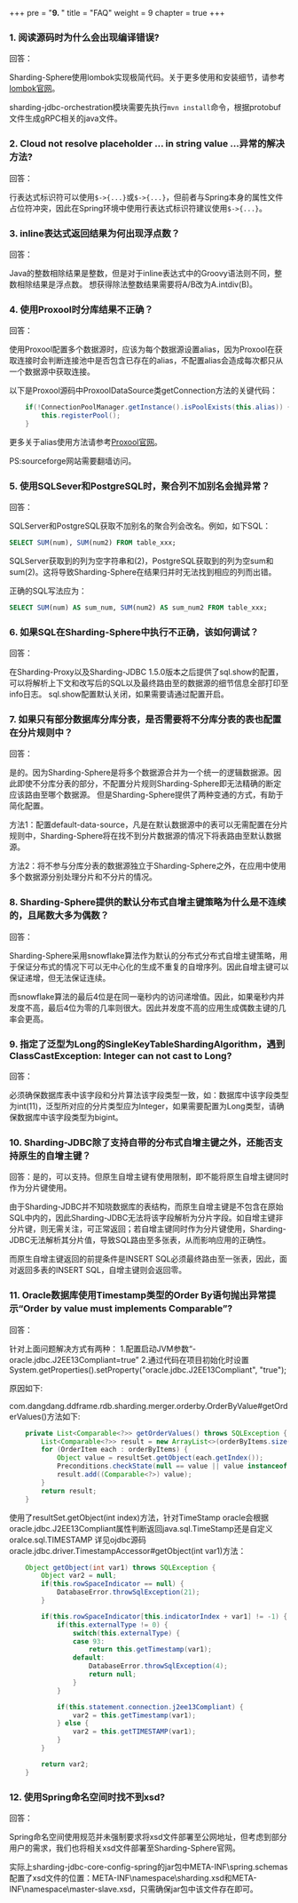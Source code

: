 +++
pre = "<b>9. </b>"
title = "FAQ"
weight = 9
chapter = true
+++

### 1. 阅读源码时为什么会出现编译错误?

回答：

Sharding-Sphere使用lombok实现极简代码。关于更多使用和安装细节，请参考[lombok官网](https://projectlombok.org/download.html)。

sharding-jdbc-orchestration模块需要先执行`mvn install`命令，根据protobuf文件生成gRPC相关的java文件。


### 2. Cloud not resolve placeholder ... in string value ...异常的解决方法?

回答：

行表达式标识符可以使用`$->{...}`或`$->{...}`，但前者与Spring本身的属性文件占位符冲突，因此在Spring环境中使用行表达式标识符建议使用`$->{...}`。

### 3. inline表达式返回结果为何出现浮点数？

回答：

Java的整数相除结果是整数，但是对于inline表达式中的Groovy语法则不同，整数相除结果是浮点数。
想获得除法整数结果需要将A/B改为A.intdiv(B)。

### 4. 使用Proxool时分库结果不正确？

回答：

使用Proxool配置多个数据源时，应该为每个数据源设置alias，因为Proxool在获取连接时会判断连接池中是否包含已存在的alias，不配置alias会造成每次都只从一个数据源中获取连接。

以下是Proxool源码中ProxoolDataSource类getConnection方法的关键代码：

```java
    if(!ConnectionPoolManager.getInstance().isPoolExists(this.alias)) {
        this.registerPool();
    }
```

更多关于alias使用方法请参考[Proxool官网](http://proxool.sourceforge.net/configure.html)。

PS:sourceforge网站需要翻墙访问。

### 5. 使用SQLSever和PostgreSQL时，聚合列不加别名会抛异常？

回答：

SQLServer和PostgreSQL获取不加别名的聚合列会改名。例如，如下SQL：

```sql
SELECT SUM(num), SUM(num2) FROM table_xxx;
```

SQLServer获取到的列为空字符串和(2)，PostgreSQL获取到的列为空sum和sum(2)。这将导致Sharding-Sphere在结果归并时无法找到相应的列而出错。

正确的SQL写法应为：

```sql
SELECT SUM(num) AS sum_num, SUM(num2) AS sum_num2 FROM table_xxx;
```

### 6. 如果SQL在Sharding-Sphere中执行不正确，该如何调试？

回答：

在Sharding-Proxy以及Sharding-JDBC 1.5.0版本之后提供了sql.show的配置，可以将解析上下文和改写后的SQL以及最终路由至的数据源的细节信息全部打印至info日志。
sql.show配置默认关闭，如果需要请通过配置开启。

### 7. 如果只有部分数据库分库分表，是否需要将不分库分表的表也配置在分片规则中？

回答：

是的。因为Sharding-Sphere是将多个数据源合并为一个统一的逻辑数据源。因此即使不分库分表的部分，不配置分片规则Sharding-Sphere即无法精确的断定应该路由至哪个数据源。
但是Sharding-Sphere提供了两种变通的方式，有助于简化配置。

方法1：配置default-data-source，凡是在默认数据源中的表可以无需配置在分片规则中，Sharding-Sphere将在找不到分片数据源的情况下将表路由至默认数据源。

方法2：将不参与分库分表的数据源独立于Sharding-Sphere之外，在应用中使用多个数据源分别处理分片和不分片的情况。

### 8. Sharding-Sphere提供的默认分布式自增主键策略为什么是不连续的，且尾数大多为偶数？

回答：

Sharding-Sphere采用snowflake算法作为默认的分布式分布式自增主键策略，用于保证分布式的情况下可以无中心化的生成不重复的自增序列。因此自增主键可以保证递增，但无法保证连续。

而snowflake算法的最后4位是在同一毫秒内的访问递增值。因此，如果毫秒内并发度不高，最后4位为零的几率则很大。因此并发度不高的应用生成偶数主键的几率会更高。


### 9. 指定了泛型为Long的SingleKeyTableShardingAlgorithm，遇到ClassCastException: Integer can not cast to Long?

回答：

必须确保数据库表中该字段和分片算法该字段类型一致，如：数据库中该字段类型为int(11)，泛型所对应的分片类型应为Integer，如果需要配置为Long类型，请确保数据库中该字段类型为bigint。

### 10. Sharding-JDBC除了支持自带的分布式自增主键之外，还能否支持原生的自增主键？

回答：是的，可以支持。但原生自增主键有使用限制，即不能将原生自增主键同时作为分片键使用。

由于Sharding-JDBC并不知晓数据库的表结构，而原生自增主键是不包含在原始SQL中内的，因此Sharding-JDBC无法将该字段解析为分片字段。如自增主键非分片键，则无需关注，可正常返回；若自增主键同时作为分片键使用，Sharding-JDBC无法解析其分片值，导致SQL路由至多张表，从而影响应用的正确性。

而原生自增主键返回的前提条件是INSERT SQL必须最终路由至一张表，因此，面对返回多表的INSERT SQL，自增主键则会返回零。

### 11. Oracle数据库使用Timestamp类型的Order By语句抛出异常提示“Order by value must implements Comparable”?

回答：

针对上面问题解决方式有两种：
1.配置启动JVM参数“-oracle.jdbc.J2EE13Compliant=true”
2.通过代码在项目初始化时设置System.getProperties().setProperty("oracle.jdbc.J2EE13Compliant", "true");

原因如下:

com.dangdang.ddframe.rdb.sharding.merger.orderby.OrderByValue#getOrderValues()方法如下:

```java
    private List<Comparable<?>> getOrderValues() throws SQLException {
        List<Comparable<?>> result = new ArrayList<>(orderByItems.size());
        for (OrderItem each : orderByItems) {
            Object value = resultSet.getObject(each.getIndex());
            Preconditions.checkState(null == value || value instanceof Comparable, "Order by value must implements Comparable");
            result.add((Comparable<?>) value);
        }
        return result;
    }
```

使用了resultSet.getObject(int index)方法，针对TimeStamp oracle会根据oracle.jdbc.J2EE13Compliant属性判断返回java.sql.TimeStamp还是自定义oralce.sql.TIMESTAMP
详见ojdbc源码oracle.jdbc.driver.TimestampAccessor#getObject(int var1)方法：

```java
    Object getObject(int var1) throws SQLException {
        Object var2 = null;
        if(this.rowSpaceIndicator == null) {
            DatabaseError.throwSqlException(21);
        }

        if(this.rowSpaceIndicator[this.indicatorIndex + var1] != -1) {
            if(this.externalType != 0) {
                switch(this.externalType) {
                case 93:
                    return this.getTimestamp(var1);
                default:
                    DatabaseError.throwSqlException(4);
                    return null;
                }
            }

            if(this.statement.connection.j2ee13Compliant) {
                var2 = this.getTimestamp(var1);
            } else {
                var2 = this.getTIMESTAMP(var1);
            }
        }

        return var2;
    }
```

### 12. 使用Spring命名空间时找不到xsd?

回答：

Spring命名空间使用规范并未强制要求将xsd文件部署至公网地址，但考虑到部分用户的需求，我们也将相关xsd文件部署至Sharding-Sphere官网。

实际上sharding-jdbc-core-config-spring的jar包中META-INF\spring.schemas配置了xsd文件的位置：META-INF\namespace\sharding.xsd和META-INF\namespace\master-slave.xsd，只需确保jar包中该文件存在即可。
